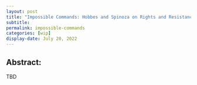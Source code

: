 ```yaml
---
layout: post
title: "Impossible Commands: Hobbes and Spinoza on Rights and Resistance"
subtitle: 
permalink: impossible-commands
categories: [wip]
display-date: July 20, 2022
---
```


<h2>Abstract:</h2>
TBD
